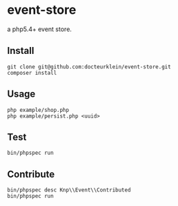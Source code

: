 event-store
===========

a php5.4+ event store.


Install
-------

    git clone git@github.com:docteurklein/event-store.git
    composer install


Usage
-----

    php example/shop.php
    php example/persist.php <uuid>


Test
----

    bin/phpspec run


Contribute
----------

    bin/phpspec desc Knp\\Event\\Contributed
    bin/phpspec run

